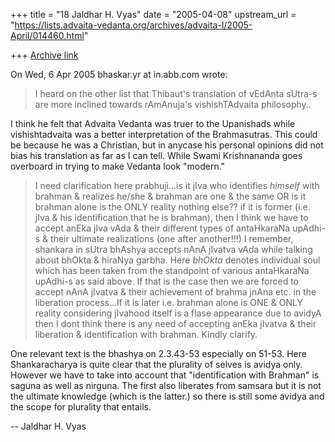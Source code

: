 +++
title = "18 Jaldhar H. Vyas"
date = "2005-04-08"
upstream_url = "https://lists.advaita-vedanta.org/archives/advaita-l/2005-April/014460.html"

+++
[Archive link](https://lists.advaita-vedanta.org/archives/advaita-l/2005-April/014460.html)

On Wed, 6 Apr 2005 bhaskar.yr at in.abb.com wrote:

>
> I heard on the other list that Thibaut's translation of vEdAnta sUtra-s are
> more inclined towards rAmAnuja's vishishTAdvaita philosophy..
>

I think he felt that Advaita Vedanta was truer to the Upanishads while
vishishtadvaita was a better interpretation of the Brahmasutras.  This
could be because he was a Christian, but in anycase his personal opinions
did not bias his translation as far as I can tell.  While Swami
Krishnananda goes overboard in trying to make Vedanta look "modern."

> I need clarification here prabhuji...is it jIva who identifies *himself*
> with brahman & realizes he/she & brahman are one & the same OR is it
> brahman alone is the ONLY reality nothing else??
> if it is former (i.e.
> jIva & his identification that he is brahman), then I think we have to
> accept anEka jIva vAda & their different types of antaHkaraNa upAdhi-s &
> their ultimate realizations (one after another!!!) I remember, shankara in
> sUtra bhAshya accepts nAnA jIvatva vAda while talking about bhOkta &
> hiraNya garbha.  Here *bhOkta* denotes individual soul which has been taken
> from the standpoint of various antaHkaraNa upAdhi-s as said above. If that
> is the case then we are forced to accept nAnA jIvatva & their achievement
> of brahma jnAna etc. in the liberation process...If it is later i.e.
> brahman alone is ONE & ONLY reality considering jIvahood itself is a flase
> appearance due to avidyA then I dont think there is any need of accepting
> anEka jIvatva & their liberation & identification with brahman.
> Kindly clarify.
>

One relevant text is the bhashya on 2.3.43-53 especially on 51-53.  Here
Shankaracharya is quite clear that the plurality of selves is avidya only.
However we have to take into account that "identification with Brahman" is
saguna as well as nirguna.  The first also liberates from samsara but it
is not the ultimate knowledge (which is the latter.) so there is still
some avidya and the scope for plurality that entails.

-- 
Jaldhar H. Vyas <jaldhar at braincells.com>

